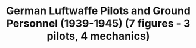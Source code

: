 ---
layout: product
title: "German Luftwaffe Pilots and Ground Personnel (1939-1945)  (7 figures - 3 pilots, 4 mechanics)"
price: "1300" 
desc: "N/A"
img_path: "/assets/img/ICM 48082.webp"
brand: "N/A"
available: false
special_offer: false
new: false
soon: false
cat: "010000"
subcat: "013600"
subsubcat: "0N/A"
sifra: "ICM 48082"
popular: false
---